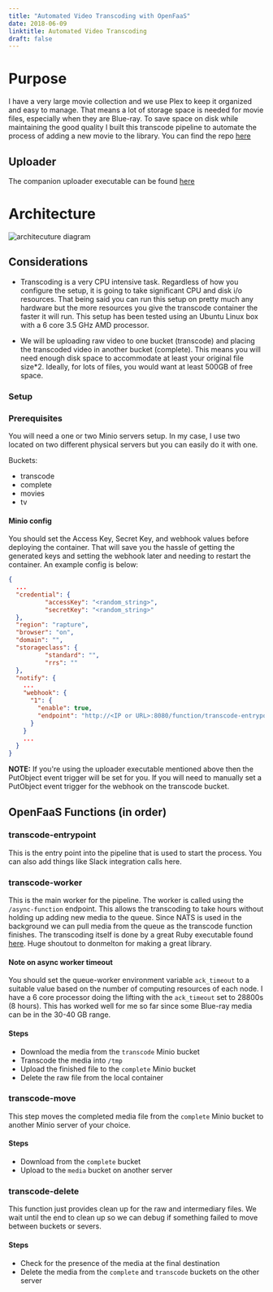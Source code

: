 ```yaml
---
title: "Automated Video Transcoding with OpenFaaS"
date: 2018-06-09
linktitle: Automated Video Transcoding
draft: false
---
```


# Purpose

I have a very large movie collection and we use Plex to keep it organized and easy to manage. That means a lot of storage space is needed for movie files, especially when they are Blue-ray. To save space on disk while maintaining the good quality I built this transcode pipeline to automate the process of adding a new movie to the library. You can find the repo [here](https://github.com/cpitkin/openfaas-transcode)

## Uploader

The companion uploader executable can be found [here](https://github.com/cpitkin/video-upload/)

# Architecture

![architecuture diagram](/img/tp.png)

## Considerations

- Transcoding is a very CPU intensive task. Regardless of how you configure the setup, it is going to take significant CPU and disk i/o resources. That being said you can run this setup on pretty much any hardware but the more resources you give the transcode container the faster it will run. This setup has been tested using an Ubuntu Linux box with a 6 core 3.5 GHz AMD processor.

- We will be uploading raw video to one bucket (transcode) and placing the transcoded video in another bucket (complete). This means you will need enough disk space to accommodate at least your original file size*2. Ideally, for lots of files, you would want at least 500GB of free space.

### Setup

### Prerequisites

You will need a one or two Minio servers setup. In my case, I use two located on two different physical servers but you can easily do it with one.

Buckets:

- transcode
- complete
- movies
- tv

#### Minio config

You should set the Access Key, Secret Key, and webhook values before deploying the container. That will save you the hassle of getting the generated keys and setting the webhook later and needing to restart the container. An example config is below:

```json
{
  ...
  "credential": {
          "accessKey": "<random_string>",
          "secretKey": "<random_string>"
  },
  "region": "rapture",
  "browser": "on",
  "domain": "",
  "storageclass": {
          "standard": "",
          "rrs": ""
  },
  "notify": {
    ...
    "webhook": {
      "1": {
        "enable": true,
        "endpoint": "http://<IP or URL>:8080/function/transcode-entrypoint"
      }
    }
    ...
  }
}
```

**NOTE:** If you're using the uploader executable mentioned above then the PutObject event trigger will be set for you. If you will need to manually set a PutObject event trigger for the webhook on the transcode bucket.

## OpenFaaS Functions (in order)

### transcode-entrypoint

This is the entry point into the pipeline that is used to start the process. You can also add things like Slack integration calls here.

### transcode-worker

This is the main worker for the pipeline. The worker is called using the `/async-function` endpoint. This allows the transcoding to take hours without holding up adding new media to the queue. Since NATS is used in the background we can pull media from the queue as the transcode function finishes. The transcoding itself is done by a great Ruby executable found [here](https://github.com/donmelton/video_transcoding). Huge shoutout to donmelton for making a great library.

#### Note on async worker timeout

You should set the queue-worker environment variable `ack_timeout` to a suitable value based on the number of computing resources of each node. I have a 6 core processor doing the lifting with the `ack_timeout` set to 28800s (8 hours). This has worked well for me so far since some Blue-ray media can be in the 30-40 GB range.

#### Steps

- Download the media from the `transcode` Minio bucket
- Transcode the media into `/tmp`
- Upload the finished file to the `complete` Minio bucket
- Delete the raw file from the local container

### transcode-move

This step moves the completed media file from the `complete` Minio bucket to another Minio server of your choice.

#### Steps

- Download from the `complete` bucket
- Upload to the `media` bucket on another server

### transcode-delete

This function just provides clean up for the raw and intermediary files. We wait until the end to clean up so we can debug if something failed to move between buckets or severs.

#### Steps

- Check for the presence of the media at the final destination
- Delete the media from the `complete` and `transcode` buckets on the other server